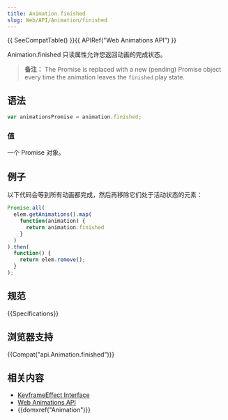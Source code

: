 ```yaml
---
title: Animation.finished
slug: Web/API/Animation/finished
---
```

{{ SeeCompatTable() }}{{ APIRef("Web Animations API") }}

Animation.finished 只读属性允许您返回动画的完成状态。

> **备注：** The Promise is replaced with a new (pending) Promise object every time the animation leaves the `finished` play state.

## 语法

```js
var animationsPromise = animation.finished;
```

### 值

一个 Promise 对象。

## 例子

以下代码会等到所有动画都完成，然后再移除它们处于活动状态的元素：

```js
Promise.all(
  elem.getAnimations().map(
    function(animation) {
      return animation.finished
    }
  )
).then(
  function() {
    return elem.remove();
  }
);
```

## 规范

{{Specifications}}

## 浏览器支持

{{Compat("api.Animation.finished")}}

## 相关内容

- [KeyframeEffect Interface](/zh-CN/docs/Web/API/KeyframeEffect)
- [Web Animations API](/zh-CN/docs/Web/API/Web_Animations_API)
- {{domxref("Animation")}}
